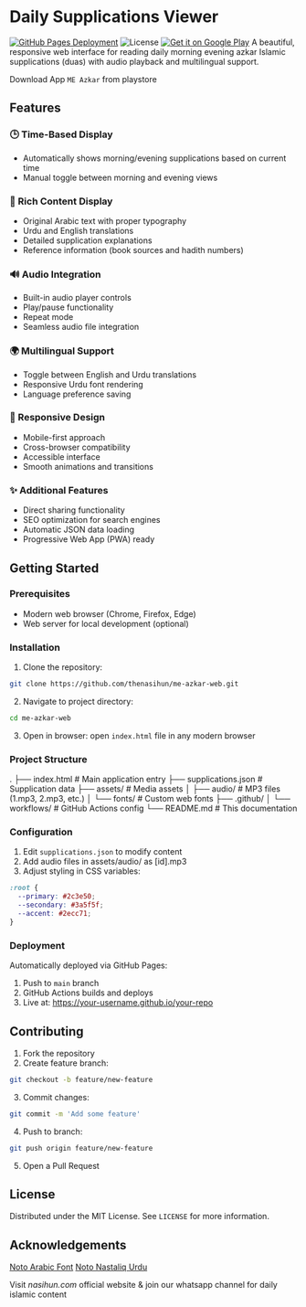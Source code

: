 # Daily Supplications Viewer

[![GitHub Pages Deployment](https://github.com/thenasihun/me-azkar-web/actions/workflows/deploy.yml/badge.svg)](https://github.com/thenasihun/me-azkar-web/actions) ![License](https://img.shields.io/badge/License-MIT-blue.svg) [![Get it on Google Play](https://img.shields.io/badge/Google_Play-414141?style=flat&logo=google-play&logoColor=white)](https://play.google.com/store/apps/details?id=com.is360.me_azkar&hl=en)
A beautiful, responsive web interface for reading daily morning evening azkar Islamic supplications (duas) with audio playback and multilingual support.

Download App ```ME Azkar``` from playstore

## Features

### 🕒 Time-Based Display
- Automatically shows morning/evening supplications based on current time
- Manual toggle between morning and evening views

### 📖 Rich Content Display
- Original Arabic text with proper typography
- Urdu and English translations
- Detailed supplication explanations
- Reference information (book sources and hadith numbers)

### 🔊 Audio Integration
- Built-in audio player controls
- Play/pause functionality
- Repeat mode
- Seamless audio file integration

### 🌍 Multilingual Support
- Toggle between English and Urdu translations
- Responsive Urdu font rendering
- Language preference saving

### 📱 Responsive Design
- Mobile-first approach
- Cross-browser compatibility
- Accessible interface
- Smooth animations and transitions

### ✨ Additional Features
- Direct sharing functionality
- SEO optimization for search engines
- Automatic JSON data loading
- Progressive Web App (PWA) ready

## Getting Started

### Prerequisites
- Modern web browser (Chrome, Firefox, Edge)
- Web server for local development (optional)

### Installation
1. Clone the repository:
```bash
git clone https://github.com/thenasihun/me-azkar-web.git
```

2. Navigate to project directory:
```bash
cd me-azkar-web
```

3. Open in browser:
open ```index.html``` file in any modern browser

### Project Structure
.
├── index.html          # Main application entry
├── supplications.json  # Supplication data
├── assets/             # Media assets
│   ├── audio/          # MP3 files (1.mp3, 2.mp3, etc.)
│   └── fonts/          # Custom web fonts
├── .github/
│   └── workflows/      # GitHub Actions config
└── README.md           # This documentation

### Configuration
1. Edit ```supplications.json``` to modify content
2. Add audio files in assets/audio/ as [id].mp3
3. Adjust styling in CSS variables:
```css
:root {
  --primary: #2c3e50;
  --secondary: #3a5f5f;
  --accent: #2ecc71;
}
```

### Deployment
Automatically deployed via GitHub Pages:
1. Push to ```main``` branch
2. GitHub Actions builds and deploys
3. Live at: https://your-username.github.io/your-repo

## Contributing
1. Fork the repository
2. Create feature branch:
```bash
git checkout -b feature/new-feature
```
3. Commit changes:
```bash
git commit -m 'Add some feature'
```
4. Push to branch:
```bash
git push origin feature/new-feature
```
5. Open a Pull Request

## License
Distributed under the MIT License. See ```LICENSE``` for more information.

## Acknowledgements
[Noto Arabic Font](https://fonts.google.com/noto/specimen/Noto+Naskh+Arabic)
[Noto Nastaliq Urdu](https://fonts.google.com/noto/specimen/Noto+Nastaliq+Urdu)

Visit _nasihun.com_ official website & join our whatsapp channel for daily islamic content


